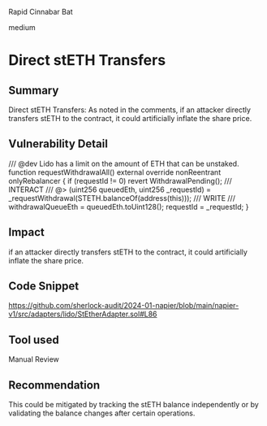Rapid Cinnabar Bat

medium

# Direct stETH Transfers

## Summary
 Direct stETH Transfers: As noted in the comments, if an attacker directly transfers stETH to the contract, it could artificially inflate the share price. 
## Vulnerability Detail
  /// @dev Lido has a limit on the amount of ETH that can be unstaked.
    function requestWithdrawalAll() external override nonReentrant onlyRebalancer {
        if (requestId != 0) revert WithdrawalPending();
        /// INTERACT ///
  @>      (uint256 queuedEth, uint256 _requestId) = _requestWithdrawal(STETH.balanceOf(address(this)));
        /// WRITE ///
        withdrawalQueueEth = queuedEth.toUint128();
        requestId = _requestId;
    }
## Impact
 if an attacker directly transfers stETH to the contract, it could artificially inflate the share price. 
## Code Snippet
https://github.com/sherlock-audit/2024-01-napier/blob/main/napier-v1/src/adapters/lido/StEtherAdapter.sol#L86
## Tool used

Manual Review

## Recommendation
This could be mitigated by tracking the stETH balance independently or by validating the balance changes after certain operations.